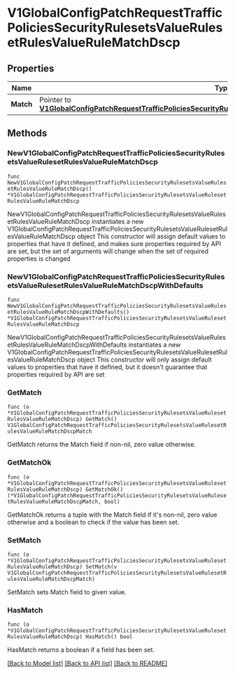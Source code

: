 # V1GlobalConfigPatchRequestTrafficPoliciesSecurityRulesetsValueRulesetRulesValueRuleMatchDscp

## Properties

Name | Type | Description | Notes
------------ | ------------- | ------------- | -------------
**Match** | Pointer to [**V1GlobalConfigPatchRequestTrafficPoliciesSecurityRulesetsValueRulesetRulesValueRuleMatchDscpMatch**](V1GlobalConfigPatchRequestTrafficPoliciesSecurityRulesetsValueRulesetRulesValueRuleMatchDscpMatch.md) |  | [optional] 

## Methods

### NewV1GlobalConfigPatchRequestTrafficPoliciesSecurityRulesetsValueRulesetRulesValueRuleMatchDscp

`func NewV1GlobalConfigPatchRequestTrafficPoliciesSecurityRulesetsValueRulesetRulesValueRuleMatchDscp() *V1GlobalConfigPatchRequestTrafficPoliciesSecurityRulesetsValueRulesetRulesValueRuleMatchDscp`

NewV1GlobalConfigPatchRequestTrafficPoliciesSecurityRulesetsValueRulesetRulesValueRuleMatchDscp instantiates a new V1GlobalConfigPatchRequestTrafficPoliciesSecurityRulesetsValueRulesetRulesValueRuleMatchDscp object
This constructor will assign default values to properties that have it defined,
and makes sure properties required by API are set, but the set of arguments
will change when the set of required properties is changed

### NewV1GlobalConfigPatchRequestTrafficPoliciesSecurityRulesetsValueRulesetRulesValueRuleMatchDscpWithDefaults

`func NewV1GlobalConfigPatchRequestTrafficPoliciesSecurityRulesetsValueRulesetRulesValueRuleMatchDscpWithDefaults() *V1GlobalConfigPatchRequestTrafficPoliciesSecurityRulesetsValueRulesetRulesValueRuleMatchDscp`

NewV1GlobalConfigPatchRequestTrafficPoliciesSecurityRulesetsValueRulesetRulesValueRuleMatchDscpWithDefaults instantiates a new V1GlobalConfigPatchRequestTrafficPoliciesSecurityRulesetsValueRulesetRulesValueRuleMatchDscp object
This constructor will only assign default values to properties that have it defined,
but it doesn't guarantee that properties required by API are set

### GetMatch

`func (o *V1GlobalConfigPatchRequestTrafficPoliciesSecurityRulesetsValueRulesetRulesValueRuleMatchDscp) GetMatch() V1GlobalConfigPatchRequestTrafficPoliciesSecurityRulesetsValueRulesetRulesValueRuleMatchDscpMatch`

GetMatch returns the Match field if non-nil, zero value otherwise.

### GetMatchOk

`func (o *V1GlobalConfigPatchRequestTrafficPoliciesSecurityRulesetsValueRulesetRulesValueRuleMatchDscp) GetMatchOk() (*V1GlobalConfigPatchRequestTrafficPoliciesSecurityRulesetsValueRulesetRulesValueRuleMatchDscpMatch, bool)`

GetMatchOk returns a tuple with the Match field if it's non-nil, zero value otherwise
and a boolean to check if the value has been set.

### SetMatch

`func (o *V1GlobalConfigPatchRequestTrafficPoliciesSecurityRulesetsValueRulesetRulesValueRuleMatchDscp) SetMatch(v V1GlobalConfigPatchRequestTrafficPoliciesSecurityRulesetsValueRulesetRulesValueRuleMatchDscpMatch)`

SetMatch sets Match field to given value.

### HasMatch

`func (o *V1GlobalConfigPatchRequestTrafficPoliciesSecurityRulesetsValueRulesetRulesValueRuleMatchDscp) HasMatch() bool`

HasMatch returns a boolean if a field has been set.


[[Back to Model list]](../README.md#documentation-for-models) [[Back to API list]](../README.md#documentation-for-api-endpoints) [[Back to README]](../README.md)


